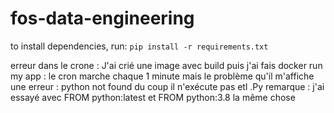 # fos-data-engineering

to install dependencies, run: `pip install -r requirements.txt`

erreur dans le crone :
J'ai crié une image avec build puis j'ai fais docker run my app : le cron marche chaque 1 minute mais le problème qu'il m'affiche une erreur : python not found du coup il n'exécute pas etl .Py 
remarque : j'ai essayé avec FROM python:latest et FROM python:3.8 la même chose 
